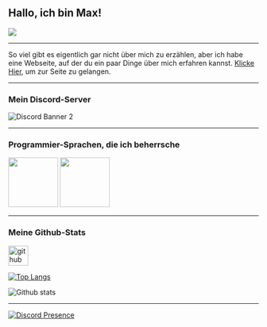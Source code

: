 ## Hallo, ich bin Max!
![](https://cdn.discordapp.com/attachments/1026949697933430887/1043863509399765042/max.gif)

---------

So viel gibt es eigentlich gar nicht über mich zu erzählen, aber ich habe eine Webseite, auf der du ein paar Dinge über mich erfahren kannst. [Klicke Hier](https://max1385.carrd.co), um zur Seite zu gelangen.

---------

### Mein Discord-Server

 ![Discord Banner 2](https://discordapp.com/api/guilds/831073014887088148/widget.png?style=banner2)

---------

### Programmier-Sprachen, die ich beherrsche
<img src="https://cdn.discordapp.com/attachments/894955032313733192/1043892027840012399/javascript_logo_1.png" width="100" />
<img src="https://cdn.discordapp.com/attachments/894955032313733192/1043891078400573460/Python-logo-notext.svg_1_1.png" width="100" />

---------

### Meine Github-Stats

[<img src='https://cdn.jsdelivr.net/npm/simple-icons@3.0.1/icons/github.svg' alt='github' height='40'>](https://github.com/Max1385)  

[![Top Langs](https://github-readme-stats.vercel.app/api/top-langs/?username=Max1385)](https://github.com/anuraghazra/github-readme-stats)

![Github stats](https://github-readme-stats.vercel.app/api?username=Max1385&show_icons=true)  

---------



[![Discord Presence](https://lanyard.cnrad.dev/api/:id)](https://discord.com/users/770636457043034112)
